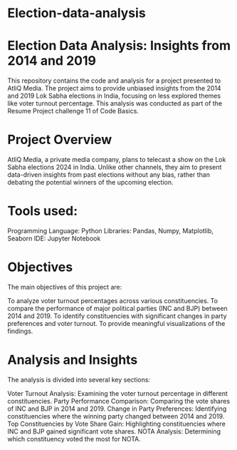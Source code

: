 # Election-data-analysis

# Election Data Analysis: Insights from 2014 and 2019 
  This repository contains the code and analysis for a project presented to AtliQ Media. The project aims to provide unbiased insights from the 2014 and 2019 Lok Sabha elections in India, focusing on less explored themes like voter turnout percentage. This analysis was conducted as part of the Resume Project challenge 11 of Code Basics.

# Project Overview
  AtliQ Media, a private media company, plans to telecast a show on the Lok Sabha elections 2024 in India. Unlike other channels, they aim to present data-driven insights from past elections without any bias, rather than debating the potential winners of the upcoming election.

# Tools used:
  Programming Language: Python
  Libraries: Pandas, Numpy, Matplotlib, Seaborn
  IDE: Jupyter Notebook
# Objectives
  The main objectives of this project are:
  
  To analyze voter turnout percentages across various constituencies.
  To compare the performance of major political parties (INC and BJP) between 2014 and 2019.
  To identify constituencies with significant changes in party preferences and voter turnout.
  To provide meaningful visualizations of the findings.

# Analysis and Insights
  The analysis is divided into several key sections:
  
  Voter Turnout Analysis: Examining the voter turnout percentage in different constituencies.
  Party Performance Comparison: Comparing the vote shares of INC and BJP in 2014 and 2019.
  Change in Party Preferences: Identifying constituencies where the winning party changed between 2014 and 2019.
  Top Constituencies by Vote Share Gain: Highlighting constituencies where INC and BJP gained significant vote shares.
  NOTA Analysis: Determining which constituency voted the most for NOTA.



